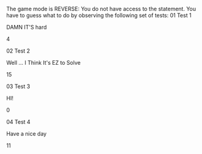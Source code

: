 
The game mode is REVERSE: You do not have access to the statement. You have to guess what to do by observing the following set of tests:
01
Test 1

DAMN IT'S hard

4

02
Test 2

Well ... I Think It's EZ to Solve

15

03
Test 3

HI!

0

04
Test 4

Have a nice day

11

